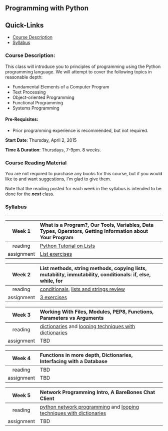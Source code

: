 ## Programming with Python

## Quick-Links
+ [Course Description](#course-description)
+ [Syllabus](#syllabus)


### Course Description:

This class will introduce you to principles of programming using the Python programming language.  We will attempt to cover the following topics in reasonable depth:

+ Fundamental Elements of a Computer Program
+ Text Processing
+ Object-oriented Programming
+ Functional Programming
+ Systems Programming


#### Pre-Requisites:

+ Prior programming experience is recommended, but not required.  

**Start Date**: Thursday, April 2, 2015

**Time & Duration**: Thursdays, 7-9pm. 8 weeks.


### Course Reading Material

You are not required to purchase any books for this course, but if you would like to and want suggestions, I'm glad to give them.

Note that the reading posted for each week in the syllabus is intended to be done for the ***next*** class.

### Syllabus
***

| Week 1 | What is a Program?, Our Tools, Variables, Data Types, Operators, Getting Information about Your Program |
|:-------------:|:-----|
| reading     | [Python Tutorial on Lists](https://docs.python.org/2/tutorial/datastructures.html) |
| assignment    | [List exercises](https://github.com/pythonwithalex/Spring2015/blob/master/week1/assignment.md) |
 
| Week 2 |  List methods, string methods, copying lists, mutability, immutability, conditionals: if, else, while, for  |
|:-------------:|:-----|
| reading     |  [conditionals](https://github.com/pythonwithalex/Spring2015/blob/master/week2/conditionals.md), [lists and strings review](https://github.com/pythonwithalex/Spring2015/blob/master/week2/list_string_review.md) |
| assignment    | [3 exercises](https://github.com/pythonwithalex/Spring2015/blob/master/week2/assignment.md) |

| Week 3 | Working With Files, Modules, PEP8, Functions, Parameters vs Arguments |
|:-------------:|:-----|
| reading     | [dictionaries](https://docs.python.org/2/tutorial/datastructures.html#dictionaries) and [looping techniques with dictionaries](https://docs.python.org/2/tutorial/datastructures.html#looping-techniques) |
| assignment    | TBD |

| Week 4 | Functions in more depth, Dictionaries, Interfacing with a Database |
|:-------------:|:-----|
| reading     | TBD |
| assignment    | TBD |

| Week 5 | Network Programming Intro, A BareBones Chat Client |
|:-------------:|:-----|
| reading     | [python network programming](https://www.youtube.com/watch?v=XiVVYfgDolU) and [looping techniques with dictionaries](https://docs.python.org/2/tutorial/datastructures.html#looping-techniques) |
| assignment    | TBD |
